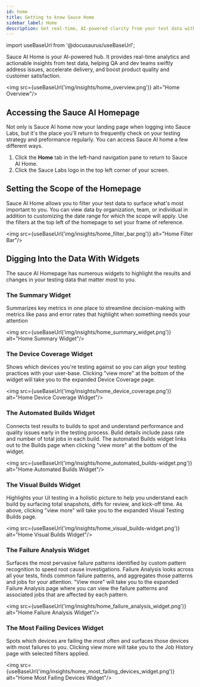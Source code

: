 ```yaml
---
id: home
title: Getting to know Sauce Home
sidebar_label: Home
description: Get real-time, AI-powered clarity from your test data with data, analytics, and insights to drive your next action in one holistic view.
---
```


import useBaseUrl from '@docusaurus/useBaseUrl';

Sauce AI Home is your AI-powered hub. It provides real-time analytics and actionable insights from test data, helping QA and dev teams swiftly address issues, accelerate delivery, and boost product quality and customer satisfaction.

<img src={useBaseUrl('img/insights/home_overview.png')} alt="Home Overview"/>

## Accessing the Sauce AI Homepage

Not only is Sauce AI home now your landing page when logging into Sauce Labs, but it's the place you'll return to frequently check on your testing strategy and preformance regularly. You can access Sauce AI home a few different ways.

1. Click the **Home** tab in the left-hand navigation pane to return to Sauce AI Home.
2. Click the Sauce Labs logo in the top left corner of your screen.

## Setting the Scope of the Homepage

Sauce AI Home allows you to filter your test data to surface what's most important to you. You can view data by organization, team, or individual in addition to customizing the date range for which the scope will apply. Use the filters at the top left of the homepage to set your frame of reference.

<img src={useBaseUrl('img/insights/home_filter_bar.png')} alt="Home Filter Bar"/>

## Digging Into the Data With Widgets

The sauce AI Homepage has numerous widgets to highlight the results and changes in your testing data that matter most to you. 

### The Summary Widget

Summarizes key metrics in one place to streamline decision-making with metrics like pass and error rates that highlight when something needs your attention

<img src={useBaseUrl('img/insights/home_summary_widget.png')} alt="Home Summary Widget"/>

### The Device Coverage Widget

Shows which devices you're testing against so you can align your testing practices with your user-base. Clicking "view more" at the bottom of the widget will take you to the expanded Device Coverage page. 

<img src={useBaseUrl('img/insights/home_device_coverage.png')} alt="Home Device Coverage Widget"/>

### The Automated Builds Widget

Connects test results to builds to spot and understand performance and quality issues early in the testing process. Bulid details include pass rate and number of total jobs in each build. The automated Builds widget links out to the Builds page when clicking "view more" at the bottom of the widget.

<img src={useBaseUrl('img/insights/home_automated_builds-widget.png')} alt="Home Automated Builds Widget"/>

### The Visual Builds Widget

Highlights your UI testing in a holistic picture to help you understand each build by surfacing total snapshots, diffs for review, and kick-off time. As above, clicking "view more" will take you to the expanded Visual Testing Builds page. 

<img src={useBaseUrl('img/insights/home_visual_builds-widget.png')} alt="Home Visual Builds Widget"/>

### The Failure Analysis Widget

Surfaces the most pervasive failure patterns identified by custom pattern recognition to speed root cause investigations. Failure Analysis looks across all your tests, finds common failure patterns, and aggregates those patterns and jobs for your attention. "View more" will take you to the expanded Failure Analysis page where you can view the failure patterns and associated jobs that are affected by each pattern. 

<img src={useBaseUrl('img/insights/home_failure_analysis_widget.png')} alt="Home Failure Analysis Widget"/>

### The Most Failing Devices Widget

Spots which devices are failing the most often and surfaces those devices with most failures to you. Clicking view more will take you to the Job History page with selected filters applied. 

<img src={useBaseUrl('img/insights/home_most_failing_devices_widget.png')} alt="Home Most Failing Devices Widget"/>




